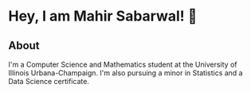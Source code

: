 # Hey, I am Mahir Sabarwal! 👋

## About 
I'm a Computer Science and Mathematics student at the University of Illinois Urbana-Champaign. I'm also pursuing a minor in Statistics and a Data Science certificate.


